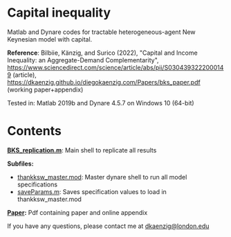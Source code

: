 # Capital inequality
Matlab and Dynare codes for tractable heterogeneous-agent New Keynesian model with capital.

**Reference**: Bilbiie, Känzig, and Surico (2022), "Capital and Income Inequality: an Aggregate-Demand Complementarity", https://www.sciencedirect.com/science/article/abs/pii/S0304393222000149 (article), https://dkaenzig.github.io/diegokaenzig.com/Papers/bks_paper.pdf (working paper+appendix)

Tested in: Matlab 2019b and Dynare 4.5.7 on Windows 10 (64-bit)

# Contents

**[BKS_replication.m](BKS_replication.m)**: Main shell to replicate all results

**Subfiles:** 
- [thankksw_master.mod](thankksw_master.mod): Master dynare shell to run all model specifications
- [saveParams.m](saveParams.m): Saves specification values to load in thankksw_master.mod

**[Paper](bks_paper.pdf):** Pdf containing paper and online appendix

If you have any questions, please contact me at dkaenzig@london.edu

